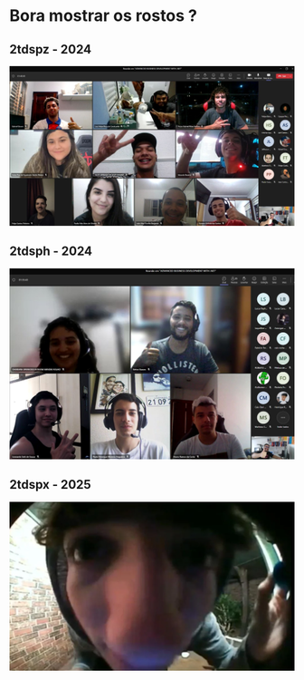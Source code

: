 # Bora mostrar os rostos ?


## 2tdspz - 2024
![alunos01.jpg](/.attachments/alunos01-ebbb698f-120f-4192-b848-331d34f08a5d.jpg)

## 2tdsph - 2024
![alunos02.jpg](/.attachments/alunos02-c1ec6a06-e2be-4707-873c-a477d725514d.jpg)

## 2tdspx - 2025
![image.png](/.attachments/image-78bc12e0-2e8f-45ab-a92b-8164066b2ad7.png)